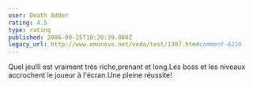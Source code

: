 ```yaml
---
user: Death Adder
rating: 4.5
type: rating
published: 2006-09-25T10:20:39.000Z
legacy_url: http://www.emunova.net/veda/test/1307.htm#comment-6216
---
```

Quel jeu!Il est vraiment très riche,prenant et long.Les boss et les niveaux accrochent le joueur à l'écran.Une pleine réussite!